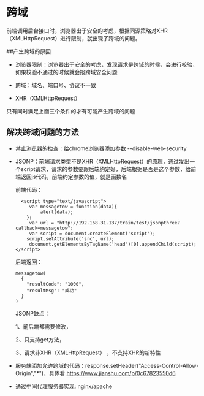 # 跨域
前端调用后台接口时，浏览器出于安全的考虑，根据同源策略对XHR（XMLHttpRequest）进行限制，就出现了跨域的问题。

##产生跨域的原因

* 浏览器限制：浏览器出于安全的考虑，发现请求是跨域的时候，会进行校验，如果校验不通过的时候就会报跨域安全问题

* 跨域：域名、端口号、协议不一致

* XHR（XMLHttpRequest）

只有同时满足上面三个条件的才有可能产生跨域的问题

## 解决跨域问题的方法

* 禁止浏览器的检查：给chrome浏览器添加参数 --disable-web-security

* JSONP：前端请求类型不是XHR（XMLHttpRequest）的原理，通过发出一个script请求，请求的参数要跟后端约定好，后端根据是否是这个参数，给前端返回js代码，前端约定参数的值，就是函数名

	前端代码：
	
	``` 
	  <script type="text/javascript">
	     var messagetow = function(data){
	         alert(data);
	    };
	     var url = "http://192.168.31.137/train/test/jsonpthree?callback=messagetow";
	     var script = document.createElement('script'); 
	    script.setAttribute('src', url); 
	     document.getElementsByTagName('head')[0].appendChild(script);
	</script>
	```
	后端返回：
	
	```
	messagetow(
	  {
	    "resultCode": "1000",
	    "resultMsg": "成功"
	  }
	)
	```
	
	JSONP缺点： 
	
	1、前后端都需要修改， 
	
  2、只支持get方法， 
  
	3、请求非XHR（XMLHttpRequest） ，不支持XHR的新特性
	
* 服务端添加允许跨域的代码：response.setHeader("Access-Control-Allow-Origin","*")，具体看 https://www.jianshu.com/p/0c67823550d6

* 通过中间代理服务器实现: nginx/apache
